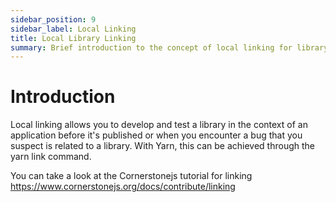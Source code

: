 ```yaml
---
sidebar_position: 9
sidebar_label: Local Linking
title: Local Library Linking
summary: Brief introduction to the concept of local linking for library development in OHIF, explaining how to test libraries in application context before publishing, with reference to Cornerstonejs linking documentation.
---
```


# Introduction

Local linking allows you to develop and test a library in the context of an application before it's published or when you encounter
a bug that you suspect is related to a library. With Yarn, this can be achieved through the yarn link command.

You can take a look at the Cornerstonejs tutorial for linking https://www.cornerstonejs.org/docs/contribute/linking
